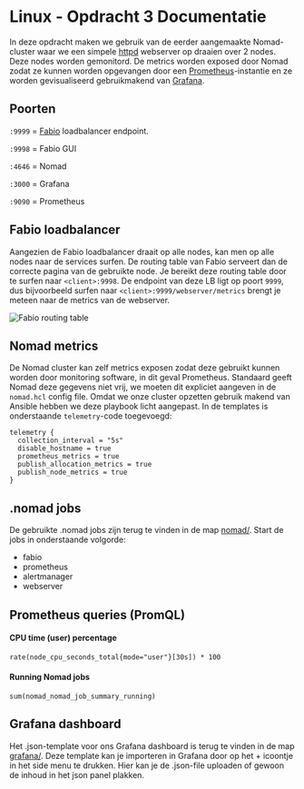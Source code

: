 # Linux - Opdracht 3 Documentatie

In deze opdracht maken we gebruik van de eerder aangemaakte Nomad-cluster waar we een simpele [httpd](https://httpd.apache.org/docs/2.4/programs/httpd.html) webserver op draaien over 2 nodes. Deze nodes worden gemonitord. De metrics worden exposed door Nomad zodat ze kunnen worden opgevangen door een [Prometheus](https://hub.docker.com/r/prom/prometheus/)-instantie en ze worden gevisualiseerd gebruikmakend van [Grafana](https://hub.docker.com/r/grafana/grafana).


## Poorten
`:9999` = [Fabio](https://github.com/fabiolb/fabio) loadbalancer endpoint.

`:9998` = Fabio GUI

`:4646` = Nomad

`:3000` = Grafana 

`:9090` = Prometheus

## Fabio loadbalancer

Aangezien de Fabio loadbalancer draait op alle nodes, kan men op alle nodes naar de services surfen. De routing table van Fabio serveert dan de correcte pagina van de gebruikte node. Je bereikt deze routing table door te surfen naar `<client>:9998`. De endpoint van deze LB ligt op poort `9999`, dus bijvoorbeeld surfen naar `<client>:9999/webserver/metrics` brengt je meteen naar de metrics van de webserver.

![Fabio routing table](https://i.imgur.com/6PcqIAj.png)

## Nomad metrics

De Nomad cluster kan zelf metrics exposen zodat deze gebruikt kunnen worden door monitoring software, in dit geval Prometheus. Standaard geeft Nomad deze gegevens niet vrij, we moeten dit expliciet aangeven in de `nomad.hcl` config file. Omdat we onze cluster opzetten gebruik makend van Ansible hebben we deze playbook licht aangepast. In de templates is onderstaande `telemetry`-code toegevoegd:
```j2
telemetry {
  collection_interval = "5s"
  disable_hostname = true
  prometheus_metrics = true
  publish_allocation_metrics = true
  publish_node_metrics = true
}
```

## .nomad jobs

De gebruikte .nomad jobs zijn terug te vinden in de map [nomad/](https://github.com/JorenSpinnoy/PXL_nomad/tree/team1-pe3/nomad). Start de jobs in onderstaande volgorde: 

* fabio
* prometheus
* alertmanager
* webserver

## Prometheus queries (PromQL)

#### CPU time (user) percentage
``` 
rate(node_cpu_seconds_total{mode="user"}[30s]) * 100
```

#### Running Nomad jobs
```
sum(nomad_nomad_job_summary_running)
```

## Grafana dashboard
Het .json-template voor ons Grafana dashboard is terug te vinden in de map [grafana/](https://github.com/JorenSpinnoy/PXL_nomad/tree/team1-pe3/grafana). Deze template kan je importeren in Grafana door op het + icoontje in het side menu te drukken. Hier kan je de .json-file uploaden of gewoon de inhoud in het json panel plakken.